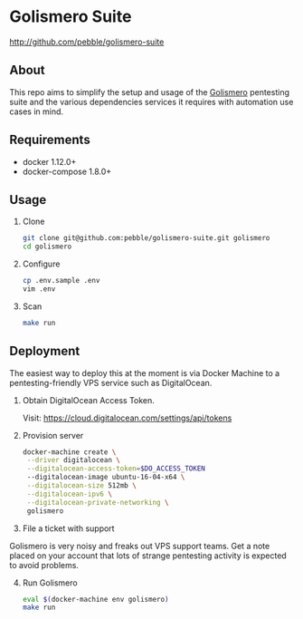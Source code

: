 # Golismero Suite #

<http://github.com/pebble/golismero-suite>

## About ##

This repo aims to simplify the setup and usage of the
[Golismero](http://www.golismero.com/) pentesting suite and the various
dependencies services it requires with automation use cases in mind.

## Requirements ##

  * docker 1.12.0+
  * docker-compose 1.8.0+

## Usage ##

1. Clone

    ```bash
    git clone git@github.com:pebble/golismero-suite.git golismero
    cd golismero
    ```

2. Configure

    ```bash
    cp .env.sample .env
    vim .env
    ```

3. Scan

    ```bash
    make run
    ```

## Deployment ##

The easiest way to deploy this at the moment is via Docker Machine to a 
pentesting-friendly VPS service such as DigitalOcean.

1. Obtain DigitalOcean Access Token.

    Visit: https://cloud.digitalocean.com/settings/api/tokens

2. Provision server

    ```bash
    docker-machine create \
     --driver digitalocean \
     --digitalocean-access-token=$DO_ACCESS_TOKEN
     --digitalocean-image ubuntu-16-04-x64 \
     --digitalocean-size 512mb \
     --digitalocean-ipv6 \
     --digitalocean-private-networking \
     golismero
    ```

3. File a ticket with support

  Golismero is very noisy and freaks out VPS support teams. Get a note placed
  on your account that lots of strange pentesting activity is expected to avoid
  problems.

4. Run Golismero

    ```bash
    eval $(docker-machine env golismero)
    make run
    ```
